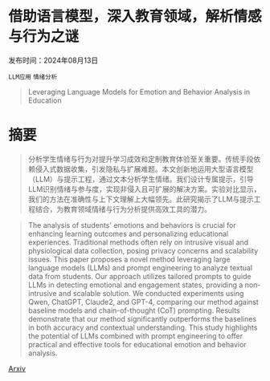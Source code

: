 # 借助语言模型，深入教育领域，解析情感与行为之谜

发布时间：2024年08月13日

`LLM应用` `情绪分析`

> Leveraging Language Models for Emotion and Behavior Analysis in Education

# 摘要

> 分析学生情绪与行为对提升学习成效和定制教育体验至关重要。传统手段依赖侵入式数据收集，引发隐私与扩展难题。本文创新地运用大型语言模型（LLM）与提示工程，通过文本分析学生情绪。我们设计专属提示，引导LLM识别情绪与参与度，实现非侵入且可扩展的解决方案。实验对比显示，我们的方法在准确性与上下文理解上大幅领先。此研究揭示了LLM与提示工程结合，为教育领域情绪与行为分析提供高效工具的潜力。

> The analysis of students' emotions and behaviors is crucial for enhancing learning outcomes and personalizing educational experiences. Traditional methods often rely on intrusive visual and physiological data collection, posing privacy concerns and scalability issues. This paper proposes a novel method leveraging large language models (LLMs) and prompt engineering to analyze textual data from students. Our approach utilizes tailored prompts to guide LLMs in detecting emotional and engagement states, providing a non-intrusive and scalable solution. We conducted experiments using Qwen, ChatGPT, Claude2, and GPT-4, comparing our method against baseline models and chain-of-thought (CoT) prompting. Results demonstrate that our method significantly outperforms the baselines in both accuracy and contextual understanding. This study highlights the potential of LLMs combined with prompt engineering to offer practical and effective tools for educational emotion and behavior analysis.

[Arxiv](https://arxiv.org/abs/2408.06874)